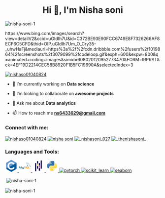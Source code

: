 <h1 align="center">Hi 👋, I'm Nisha soni</h1>
<p align="left"> <img src="https://cdn.dribbble.com/users/1019864/screenshots/3079099/codeloop.gif" alt="nisha-soni-1" /> </p>
https://www.bing.com/images/search?view=detailV2&ccid=uGIdIh7U&id=C372BE93E90FCC6749E8F7326266AF8ECF6C5CFD&thid=OIP.uGIdIh7Um_O_Cry35-_uhwHaFj&mediaurl=https%3a%2f%2fcdn.dribbble.com%2fusers%2f1019864%2fscreenshots%2f3079099%2fcodeloop.gif&exph=600&expw=800&q=animated+coding+images&simid=608020120952773470&FORM=IRPRST&ck=4EF19D2214CEC58B8920F1B5FC19690A&selectedIndex=3

<p align="left"> <a href="https://twitter.com/nishaso01040824" target="blank"><img src="https://img.shields.io/twitter/follow/nishaso01040824?logo=twitter&style=for-the-badge" alt="nishaso01040824" /></a> </p>

- 🔭 I’m currently working on **Data science**

- 👯 I’m looking to collaborate on **awesome projects**

- 💬 Ask me about **Data analytics**

- 📫 How to reach me **ns6433629@gmail.com**

<h3 align="left">Connect with me:</h3>
<p align="left">
<a href="https://twitter.com/nishaso01040824" target="blank"><img align="center" src="https://raw.githubusercontent.com/rahuldkjain/github-profile-readme-generator/master/src/images/icons/Social/twitter.svg" alt="nishaso01040824" height="30" width="40" /></a>
<a href="https://linkedin.com/in/nisha soni" target="blank"><img align="center" src="https://raw.githubusercontent.com/rahuldkjain/github-profile-readme-generator/master/src/images/icons/Social/linked-in-alt.svg" alt="nisha soni" height="30" width="40" /></a>
<a href="https://kaggle.com/_nishasoni_027" target="blank"><img align="center" src="https://raw.githubusercontent.com/rahuldkjain/github-profile-readme-generator/master/src/images/icons/Social/kaggle.svg" alt="_nishasoni_027" height="30" width="40" /></a>
<a href="https://instagram.com/_thenishasoni_" target="blank"><img align="center" src="https://raw.githubusercontent.com/rahuldkjain/github-profile-readme-generator/master/src/images/icons/Social/instagram.svg" alt="_thenishasoni_" height="30" width="40" /></a>
</p>

<h3 align="left">Languages and Tools:</h3>
<p align="left"> <a href="https://www.cprogramming.com/" target="_blank" rel="noreferrer"> <img src="https://raw.githubusercontent.com/devicons/devicon/master/icons/c/c-original.svg" alt="c" width="40" height="40"/> </a> <a href="https://www.mysql.com/" target="_blank" rel="noreferrer"> <img src="https://raw.githubusercontent.com/devicons/devicon/master/icons/mysql/mysql-original-wordmark.svg" alt="mysql" width="40" height="40"/> </a> <a href="https://pandas.pydata.org/" target="_blank" rel="noreferrer"> <img src="https://raw.githubusercontent.com/devicons/devicon/2ae2a900d2f041da66e950e4d48052658d850630/icons/pandas/pandas-original.svg" alt="pandas" width="40" height="40"/> </a> <a href="https://www.python.org" target="_blank" rel="noreferrer"> <img src="https://raw.githubusercontent.com/devicons/devicon/master/icons/python/python-original.svg" alt="python" width="40" height="40"/> </a> <a href="https://pytorch.org/" target="_blank" rel="noreferrer"> <img src="https://www.vectorlogo.zone/logos/pytorch/pytorch-icon.svg" alt="pytorch" width="40" height="40"/> </a> <a href="https://scikit-learn.org/" target="_blank" rel="noreferrer"> <img src="https://upload.wikimedia.org/wikipedia/commons/0/05/Scikit_learn_logo_small.svg" alt="scikit_learn" width="40" height="40"/> </a> <a href="https://seaborn.pydata.org/" target="_blank" rel="noreferrer"> <img src="https://seaborn.pydata.org/_images/logo-mark-lightbg.svg" alt="seaborn" width="40" height="40"/> </a> </p>

<p>&nbsp;<img align="center" src="https://github-readme-stats.vercel.app/api?username=nisha-soni-1&show_icons=true&locale=en" alt="nisha-soni-1" /></p>

<p><img align="center" src="https://github-readme-streak-stats.herokuapp.com/?user=nisha-soni-1&" alt="nisha-soni-1" /></p>

